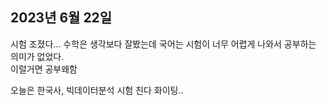 ## **2023년 6월 22일**

시험 조졌다... 수학은 생각보다 잘봤는데 국어는 시험이 너무 어렵게 나와서 공부하는 의미가 없었다.  
이럴거면 공부왜함

오늘은 한국사, 빅데이터분석 시험 친다 화이팅..

